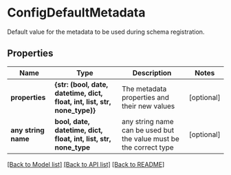 # ConfigDefaultMetadata

Default value for the metadata to be used during schema registration.

## Properties
Name | Type | Description | Notes
------------ | ------------- | ------------- | -------------
**properties** | **{str: (bool, date, datetime, dict, float, int, list, str, none_type)}** | The metadata properties and their new values | [optional] 
**any string name** | **bool, date, datetime, dict, float, int, list, str, none_type** | any string name can be used but the value must be the correct type | [optional]

[[Back to Model list]](../README.md#documentation-for-models) [[Back to API list]](../README.md#documentation-for-api-endpoints) [[Back to README]](../README.md)


